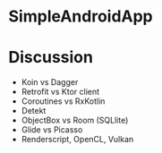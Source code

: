 # SimpleAndroidApp
# Discussion
* Koin vs Dagger
* Retrofit vs Ktor client
* Coroutines vs RxKotlin
* Detekt
* ObjectBox vs Room (SQLlite)
* Glide vs Picasso
* Renderscript, OpenCL, Vulkan